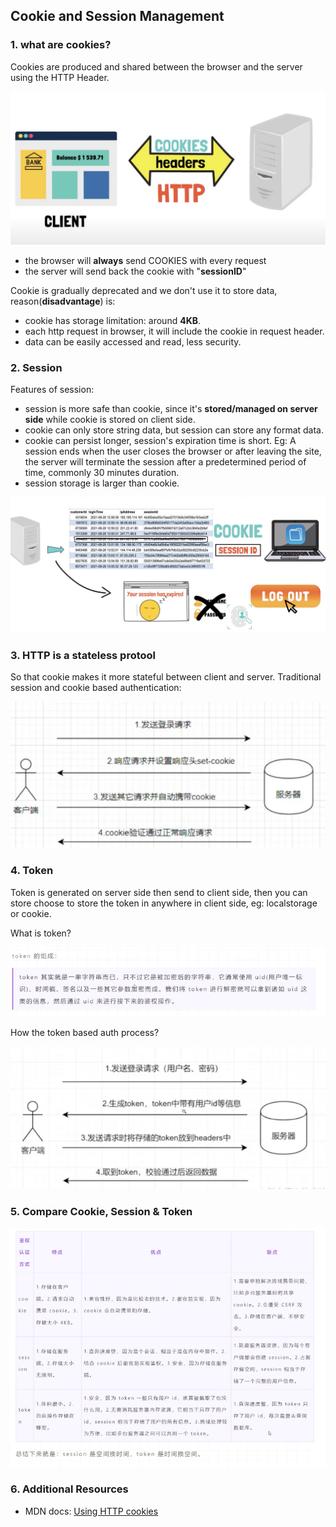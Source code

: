 ## Cookie and Session Management

### 1. what are cookies?

Cookies are produced and shared between the browser and the server using the HTTP Header.

![image](../assets/cookie_01.png)

- the browser will **always** send COOKIES with every request
- the server will send back the cookie with "**sessionID**"

Cookie is gradually deprecated and we don't use it to store data, reason(**disadvantage**) is:

- cookie has storage limitation: around **4KB**.
- each http request in browser, it will include the cookie in request header.
- data can be easily accessed and read, less security.

### 2. Session

Features of session:

- session is more safe than cookie, since it's **stored/managed on server side** while cookie is stored on client side.
- cookie can only store string data, but session can store any format data.
- cookie can persist longer, session's expiration time is short.
  Eg: A session ends when the user closes the browser or after leaving the site, the server will terminate the session after a predetermined period of time, commonly 30 minutes duration.
- session storage is larger than cookie.

![image](../assets/cookie_02.png)

### 3. HTTP is a stateless protool

So that cookie makes it more stateful between client and server. Traditional session and cookie based authentication:

![image](../assets/cookie_auth_server.png)

### 4. Token

Token is generated on server side then send to client side, then you can store choose to store the token in anywhere in client side, eg: localstorage or cookie.

What is token?

![image](../assets/token_01.png)

How the token based auth process?

![image](../assets/token_auth_02.png)

### 5. Compare Cookie, Session & Token

![image](../assets/token_auth_compare_03.png)

### 6. Additional Resources

- MDN docs: [Using HTTP cookies](https://developer.mozilla.org/en-US/docs/Web/HTTP/Cookies)
